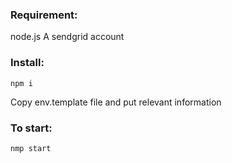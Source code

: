 ### Requirement:

node.js
A sendgrid account

### Install:
```
npm i
```
Copy env.template file and put relevant information

### To start:

```
nmp start
```
